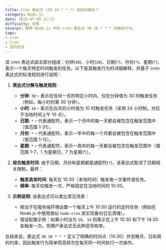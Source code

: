 ```yaml
---
title: Cron 表达式 (30 10 * * *) 会如何触发？
category: Node.js
date: 2025-07-09 21:11
difficulty: 中等
excerpt: 解释 Node.js 中的 cron 表达式 30 10 * * * 的触发行为。
tags:
- cron
- Cron
- 定时任务
---
```

该 cron 表达式由五部分组成：分钟(`30`)、小时(`10`)、日期(`*`)、月份(`*`)、星期(`*`)，表示一个每天特定时间触发的任务。以下是其触发行为的详细解释，并基于 cron 表达式的标准规则进行说明：

1.  **表达式分解与触发规则**:
    *   **分钟**: `30` – 表示在任何一天的特定小时内，仅在分钟值为 30 时触发任务（例如，每小时的第 30 分钟）。
    *   **小时**: `10` – 表示在白天的小时值为 10 时触发任务（采用 24 小时制，对应于当地时间上午 10 点）。
    *   **日期**: `*` – 代表通配符，表示一个月中的每一天都会被包含在触发范围中（值范围 1-31）。
    *   **月份**: `*` – 代表通配符，表示一年中的每一个月都会被包含在触发范围中（值范围 1-12）。
    *   **星期**: `*` – 代表通配符，表示一周中的每一天都会被包含在触发范围中（值范围 1-7，1 为星期日，7 为星期六）。

2.  **综合触发时间**:
    由于日期、月份和星期都是通配符(`*`)，该表达式取消了日期相关限制。最终：
    *   **触发具体时间**: 每天在 10:30（本地时间）触发电一次事件或任务。
    *   **频率**: 每天仅触发一次，严格固定在当地时间的 10:30。

3.  **示例说明**:
    该表达式可以类比常见场景：
    *   相当于在服务端环境设置一个每天上午 10:30 运行的定时任务（例如在 Node.js 中使用类似 `node-cron` 库实现备份日志清理）。
    *   错误配置示例：如果小时设为 `10, 14` 则表示在上午 10:30 和下午 14:30 各触发一次。但用户表达式无此种逗号枚举。

总结来说，表达式 `30 10 * * *` 定义了明确的时间点（10:30）并忽略月、日和周的约束，因此触发行为简单而高频次在每天同一时间执行一次操作。
